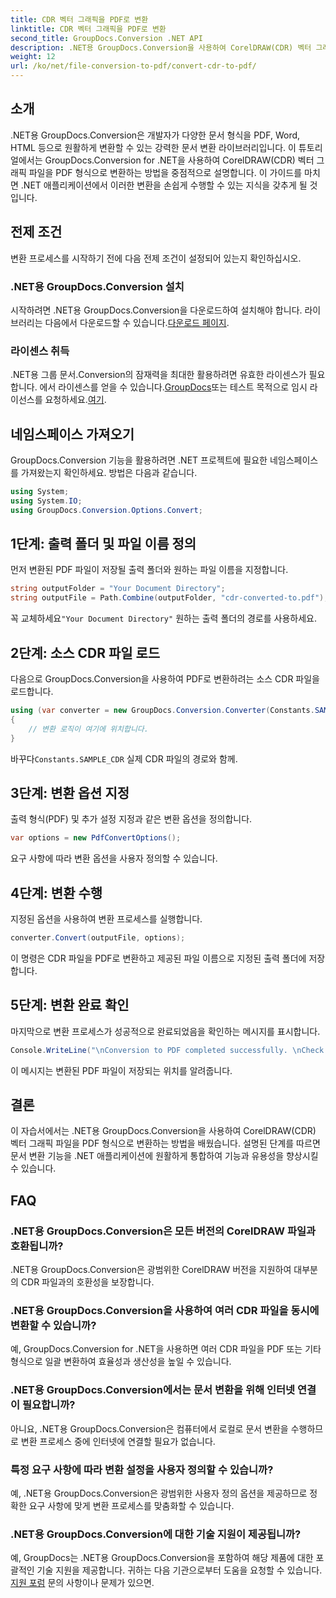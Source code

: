 ```yaml
---
title: CDR 벡터 그래픽을 PDF로 변환
linktitle: CDR 벡터 그래픽을 PDF로 변환
second_title: GroupDocs.Conversion .NET API
description: .NET용 GroupDocs.Conversion을 사용하여 CorelDRAW(CDR) 벡터 그래픽 파일을 PDF 형식으로 쉽게 변환할 수 있습니다. 문서 변환 프로세스를 간소화하세요.
weight: 12
url: /ko/net/file-conversion-to-pdf/convert-cdr-to-pdf/
---
```

## 소개
.NET용 GroupDocs.Conversion은 개발자가 다양한 문서 형식을 PDF, Word, HTML 등으로 원활하게 변환할 수 있는 강력한 문서 변환 라이브러리입니다. 이 튜토리얼에서는 GroupDocs.Conversion for .NET을 사용하여 CorelDRAW(CDR) 벡터 그래픽 파일을 PDF 형식으로 변환하는 방법을 중점적으로 설명합니다. 이 가이드를 마치면 .NET 애플리케이션에서 이러한 변환을 손쉽게 수행할 수 있는 지식을 갖추게 될 것입니다.
## 전제 조건
변환 프로세스를 시작하기 전에 다음 전제 조건이 설정되어 있는지 확인하십시오.
### .NET용 GroupDocs.Conversion 설치
 시작하려면 .NET용 GroupDocs.Conversion을 다운로드하여 설치해야 합니다. 라이브러리는 다음에서 다운로드할 수 있습니다.[다운로드 페이지](https://releases.groupdocs.com/conversion/net/).
### 라이센스 취득
 .NET용 그룹 문서.Conversion의 잠재력을 최대한 활용하려면 유효한 라이센스가 필요합니다. 에서 라이센스를 얻을 수 있습니다.[GroupDocs](https://purchase.groupdocs.com/buy)또는 테스트 목적으로 임시 라이선스를 요청하세요.[여기](https://purchase.groupdocs.com/temporary-license/).

## 네임스페이스 가져오기
GroupDocs.Conversion 기능을 활용하려면 .NET 프로젝트에 필요한 네임스페이스를 가져왔는지 확인하세요. 방법은 다음과 같습니다.
```csharp
using System;
using System.IO;
using GroupDocs.Conversion.Options.Convert;
```
## 1단계: 출력 폴더 및 파일 이름 정의
먼저 변환된 PDF 파일이 저장될 출력 폴더와 원하는 파일 이름을 지정합니다.
```csharp
string outputFolder = "Your Document Directory";
string outputFile = Path.Combine(outputFolder, "cdr-converted-to.pdf");
```
꼭 교체하세요`"Your Document Directory"` 원하는 출력 폴더의 경로를 사용하세요.
## 2단계: 소스 CDR 파일 로드
다음으로 GroupDocs.Conversion을 사용하여 PDF로 변환하려는 소스 CDR 파일을 로드합니다.
```csharp
using (var converter = new GroupDocs.Conversion.Converter(Constants.SAMPLE_CDR))
{
    // 변환 로직이 여기에 위치합니다.
}
```
 바꾸다`Constants.SAMPLE_CDR` 실제 CDR 파일의 경로와 함께.
## 3단계: 변환 옵션 지정
출력 형식(PDF) 및 추가 설정 지정과 같은 변환 옵션을 정의합니다.
```csharp
var options = new PdfConvertOptions();
```
요구 사항에 따라 변환 옵션을 사용자 정의할 수 있습니다.
## 4단계: 변환 수행
지정된 옵션을 사용하여 변환 프로세스를 실행합니다.
```csharp
converter.Convert(outputFile, options);
```
이 명령은 CDR 파일을 PDF로 변환하고 제공된 파일 이름으로 지정된 출력 폴더에 저장합니다.
## 5단계: 변환 완료 확인
마지막으로 변환 프로세스가 성공적으로 완료되었음을 확인하는 메시지를 표시합니다.
```csharp
Console.WriteLine("\nConversion to PDF completed successfully. \nCheck output in {0}", outputFolder);
```
이 메시지는 변환된 PDF 파일이 저장되는 위치를 알려줍니다.

## 결론
이 자습서에서는 .NET용 GroupDocs.Conversion을 사용하여 CorelDRAW(CDR) 벡터 그래픽 파일을 PDF 형식으로 변환하는 방법을 배웠습니다. 설명된 단계를 따르면 문서 변환 기능을 .NET 애플리케이션에 원활하게 통합하여 기능과 유용성을 향상시킬 수 있습니다.
## FAQ
### .NET용 GroupDocs.Conversion은 모든 버전의 CorelDRAW 파일과 호환됩니까?
.NET용 GroupDocs.Conversion은 광범위한 CorelDRAW 버전을 지원하여 대부분의 CDR 파일과의 호환성을 보장합니다.
### .NET용 GroupDocs.Conversion을 사용하여 여러 CDR 파일을 동시에 변환할 수 있습니까?
예, GroupDocs.Conversion for .NET을 사용하면 여러 CDR 파일을 PDF 또는 기타 형식으로 일괄 변환하여 효율성과 생산성을 높일 수 있습니다.
### .NET용 GroupDocs.Conversion에서는 문서 변환을 위해 인터넷 연결이 필요합니까?
아니요, .NET용 GroupDocs.Conversion은 컴퓨터에서 로컬로 문서 변환을 수행하므로 변환 프로세스 중에 인터넷에 연결할 필요가 없습니다.
### 특정 요구 사항에 따라 변환 설정을 사용자 정의할 수 있습니까?
예, .NET용 GroupDocs.Conversion은 광범위한 사용자 정의 옵션을 제공하므로 정확한 요구 사항에 맞게 변환 프로세스를 맞춤화할 수 있습니다.
### .NET용 GroupDocs.Conversion에 대한 기술 지원이 제공됩니까?
 예, GroupDocs는 .NET용 GroupDocs.Conversion을 포함하여 해당 제품에 대한 포괄적인 기술 지원을 제공합니다. 귀하는 다음 기관으로부터 도움을 요청할 수 있습니다.[지원 포럼](https://forum.groupdocs.com/c/conversion/11) 문의 사항이나 문제가 있으면.